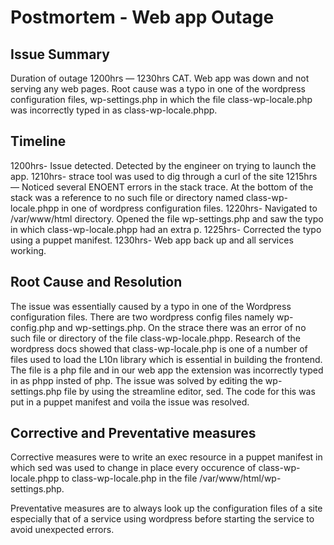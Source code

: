 # Postmortem - Web app Outage

## Issue Summary
Duration of outage 1200hrs — 1230hrs CAT. Web app was down and not serving any web pages. Root cause was a typo in one of the wordpress configuration files, wp-settings.php in which the file class-wp-locale.php was incorrectly typed in as class-wp-locale.phpp.

## Timeline
1200hrs- Issue detected. Detected by the engineer on trying to launch the app.
1210hrs- strace tool was used to dig through a curl of the site
1215hrs — Noticed several ENOENT errors in the stack trace. At the bottom of the stack was a reference to no such file or directory named class-wp-locale.phpp in one of wordpress configuration files.
1220hrs- Navigated to /var/www/html directory. Opened the file wp-settings.php and saw the typo in which class-wp-locale.phpp had an extra p.
1225hrs- Corrected the typo using a puppet manifest.
1230hrs- Web app back up and all services working.

## Root Cause and Resolution
The issue was essentially caused by a typo in one of the Wordpress configuration files. There are two wordpress config files namely wp-config.php and wp-settings.php. On the strace there was an error of no such file or directory of the file class-wp-locale.phpp. Research of the wordpress docs showed that class-wp-locale.php is one of a number of files used to load the L10n library which is essential in building the frontend. The file is a php file and in our web app the extension was incorrectly typed in as phpp insted of php. The issue was solved by editing the wp-settings.php file by using the streamline editor, sed. The code for this was put in a puppet manifest and voila the issue was resolved.

## Corrective and Preventative measures
Corrective measures were to write an exec resource in a puppet manifest in which sed was used to change in place every occurence of class-wp-locale.phpp to class-wp-locale.php in the file /var/www/html/wp-settings.php.

Preventative measures are to always look up the configuration files of a site especially that of a service using wordpress before starting the service to avoid unexpected errors.
